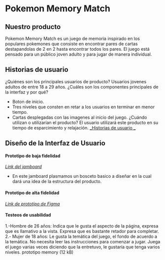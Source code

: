# Pokemon Memory Match
## Nuestro  producto
Pokemon Memory Match  es un juego de memoria  inspirado en los populares pokemones que consiste en encontrar pares de cartas destapandolas de 2 en 2 hasta encontrar todos los pares. El juego está pensado para un público joven adulto y para jugar de manera individual.
## Historias de usuario
¿Quiénes son los principales usuarios de producto?
Usuarios jovenes adultos de entre 18 a 29 años.
¿Cuáles son los componentes principales de la interfaz y por qué?
* Boton de inicio.
* Tres niveles que consten en retar a los usuarios en terminar en menor tiempo.
* Cartas desplegadas con las imagenes al inicio del juego.
¿Cuándo utilizan o utilizarían el producto?
El usuario utilizará este producto en su tiempo de esparcimiento y relajación.
[_Historias de usuario _](https://docs.google.com/document/d/1pNSWgYxEXvDQd0jF2U11kylaOHuqDakUroIYnn3NQyU/edit)
## Diseño de la Interfaz de Usuario
#### Prototipo de baja fidelidad
[_Link del jamboard_](https://jamboard.google.com/d/1cAOQWmLtcQxqvtoJGA59K2nT3xcSDsykaHaXYSeO10Y/edit?usp=sharing)
* En este jamboard plasmamos un bosceto basico a diseñar en la cual dará una idea de la estructura del producto.
#### Prototipo de alta fidelidad
[_Link de prototipo de Figma_](https://www.figma.com/file/PxeIvvTkfJTZoR70FzTCmz/prototipo-memory?node-id=41%3A280)
#### Testeos de usabilidad
1.-Hombre de 26 años: Indica que le gusta el aspecto de la página, expresa que es llamativo a la vista. Expresa que es bastante retador para completar.
2.- Mujer de 18 años: Le gusta la temática del juego, el fondo de acuerdo a la temática. No necesita leer las instrucciones para comenzar a jugar. Juega el juego varias veces diciendo que la entretuvo, le gustaría que tenga varios niveles.
prototipo memory
(12 kB)
